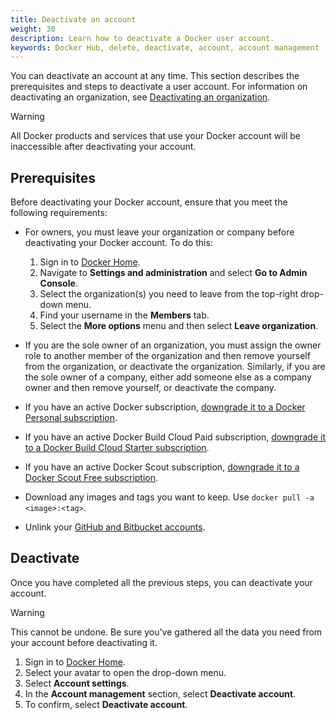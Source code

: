 ```yaml
---
title: Deactivate an account
weight: 30
description: Learn how to deactivate a Docker user account.
keywords: Docker Hub, delete, deactivate, account, account management
---
```


You can deactivate an account at any time. This section describes the prerequisites and steps to deactivate a user account. For information on deactivating an organization, see [Deactivating an organization](../admin/deactivate-account.md).

>[!Warning]
>
> All Docker products and services that use your Docker account will be inaccessible after deactivating your account.

## Prerequisites

Before deactivating your Docker account, ensure that you meet the following requirements:

- For owners, you must leave your organization or company before deactivating your Docker account.
    To do this:
    1. Sign in to [Docker Home](https://app.docker.com/).
    2. Navigate to **Settings and administration** and select **Go to Admin Console**.
    3. Select the organization(s) you need to leave from the top-right drop-down menu.
    4. Find your username in the **Members** tab.
    5. Select the **More options** menu and then select **Leave organization**.

- If you are the sole owner of an organization, you must assign the owner role to another member of the organization and then remove yourself from the organization, or deactivate the organization. Similarly, if you are the sole owner of a company, either add someone else as a company owner and then remove yourself, or deactivate the company.

- If you have an active Docker subscription, [downgrade it to a Docker Personal subscription](../subscription/core-subscription/downgrade.md).

- If you have an active Docker Build Cloud Paid subscription, [downgrade it to a Docker Build Cloud Starter subscription](../billing/build-billing.md#downgrade-your-subscription).

- If you have an active Docker Scout subscription, [downgrade it to a Docker Scout Free subscription](../billing/scout-billing.md#downgrade-your-subscription).

- Download any images and tags you want to keep. Use `docker pull -a <image>:<tag>`.

- Unlink your [GitHub and Bitbucket accounts](../docker-hub/builds/link-source.md#unlink-a-github-user-account).

## Deactivate

Once you have completed all the previous steps, you can deactivate your account.

> [!WARNING]
>
> This cannot be undone. Be sure you've gathered all the data you need from your account before deactivating it.

1. Sign in to [Docker Home](https://app.docker.com/login).
2. Select your avatar to open the drop-down menu.
3. Select **Account settings**.
4. In the **Account management** section, select **Deactivate account**.
5. To confirm, select **Deactivate account**.
